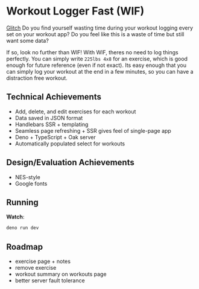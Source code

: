 # Workout Logger Fast (WlF)
[Glitch](https://a2-liamsnow.glitch.me/)
Do you find yourself wasting time during your workout logging
every set on your workout app? Do you feel like this is a waste
of time but still want some data?

If so, look no further than WlF! With WlF, theres no need
to log things perfectly. You can simply write `225lbs 4x8`
for an exercise, which is good enough for future reference
(even if not exact). Its easy enough that you can simply
log your workout at the end in a few minutes, so you
can have a distraction free workout.

## Technical Achievements
- Add, delete, and edit exercises for each workout
- Data saved in JSON format
- Handlebars SSR + templating
- Seamless page refreshing + SSR gives feel of single-page app
- Deno + TypeScript + Oak server
- Automatically populated select for workouts

## Design/Evaluation Achievements
- NES-style
- Google fonts

## Running
__Watch__:
```bash
deno run dev
```

## Roadmap
 - exercise page + notes
 - remove exercise
 - workout summary on workouts page
 - better server fault tolerance
